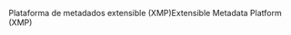 <span data-ttu-id="a13c6-101">Plataforma de metadados extensible (XMP)</span><span class="sxs-lookup"><span data-stu-id="a13c6-101">Extensible Metadata Platform (XMP)</span></span>